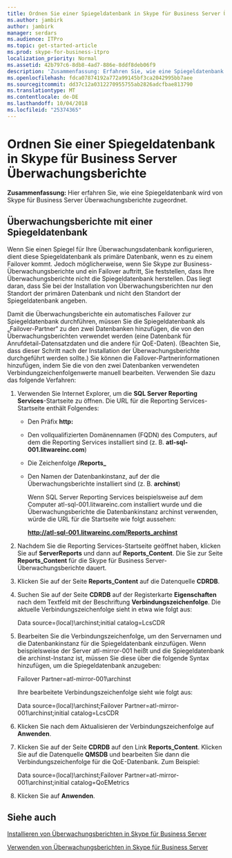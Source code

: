 ```yaml
---
title: Ordnen Sie einer Spiegeldatenbank in Skype für Business Server Überwachungsberichte
ms.author: jambirk
author: jambirk
manager: serdars
ms.audience: ITPro
ms.topic: get-started-article
ms.prod: skype-for-business-itpro
localization_priority: Normal
ms.assetid: 42b797c6-8db8-4ad7-886e-8ddf8deb06f9
description: 'Zusammenfassung: Erfahren Sie, wie eine Spiegeldatenbank wird von Skype für Business Server Überwachungsberichte zugeordnet.'
ms.openlocfilehash: fdca07874192a772a99145bf3ca2042995bb7aee
ms.sourcegitcommit: dd37c12a0312270955755ab2826adcfbae813790
ms.translationtype: MT
ms.contentlocale: de-DE
ms.lasthandoff: 10/04/2018
ms.locfileid: "25374365"
---
```

# <a name="associate-monitoring-reports-with-a-mirror-database-in-skype-for-business-server"></a>Ordnen Sie einer Spiegeldatenbank in Skype für Business Server Überwachungsberichte 
 
**Zusammenfassung:** Hier erfahren Sie, wie eine Spiegeldatenbank wird von Skype für Business Server Überwachungsberichte zugeordnet.
  
## <a name="monitor-reports-with-a-mirror-database"></a>Überwachungsberichte mit einer Spiegeldatenbank

Wenn Sie einen Spiegel für Ihre Überwachungsdatenbank konfigurieren, dient diese Spiegeldatenbank als primäre Datenbank, wenn es zu einem Failover kommt. Jedoch möglicherweise, wenn Sie Skype zur Business-Überwachungsberichte und ein Failover auftritt, Sie feststellen, dass Ihre Überwachungsberichte nicht die Spiegeldatenbank herstellen. Das liegt daran, dass Sie bei der Installation von Überwachungsberichten nur den Standort der primären Datenbank und nicht den Standort der Spiegeldatenbank angeben.
  
Damit die Überwachungsberichte ein automatisches Failover zur Spiegeldatenbank durchführen, müssen Sie die Spiegeldatenbank als „Failover-Partner“ zu den zwei Datenbanken hinzufügen, die von den Überwachungsberichten verwendet werden (eine Datenbank für Anrufdetail-Datensatzdaten und die andere für QoE-Daten). (Beachten Sie, dass dieser Schritt nach der Installation der Überwachungsberichte durchgeführt werden sollte.) Sie können die Failover-Partnerinformationen hinzufügen, indem Sie die von den zwei Datenbanken verwendeten Verbindungzeichenfolgenwerte manuell bearbeiten. Verwenden Sie dazu das folgende Verfahren:
  
1. Verwenden Sie Internet Explorer, um die **SQL Server Reporting Services**-Startseite zu öffnen. Die URL für die Reporting Services-Startseite enthält Folgendes:
    
   - Den Präfix **http:**
    
   - Den vollqualifizierten Domänennamen (FQDN) des Computers, auf dem die Reporting Services installiert sind (z. B. **atl-sql-001.litwareinc.com**)
    
   - Die Zeichenfolge **/Reports_**
    
   - Den Namen der Datenbankinstanz, auf der die Überwachungsberichte installiert sind (z. B. **archinst**)
    
     Wenn SQL Server Reporting Services beispielsweise auf dem Computer atl-sql-001.litwareinc.com installiert wurde und die Überwachungsberichte die Datenbankinstanz archinst verwenden, würde die URL für die Startseite wie folgt aussehen:
    
     **http://atl-sql-001.litwareinc.com/Reports_archinst**
    
2. Nachdem Sie die Reporting Services-Startseite geöffnet haben, klicken Sie auf **ServerReports** und dann auf **Reports_Content**. Die Sie zur Seite **Reports_Content** für die Skype für Business Server-Überwachungsberichte dauert.
    
3. Klicken Sie auf der Seite **Reports_Content** auf die Datenquelle **CDRDB**.
    
4. Suchen Sie auf der Seite **CDRDB** auf der Registerkarte **Eigenschaften** nach dem Textfeld mit der Beschriftung **Verbindungszeichenfolge**. Die aktuelle Verbindungszeichenfolge sieht in etwa wie folgt aus:
    
    Data source=(local)\archinst;initial catalog=LcsCDR
    
5. Bearbeiten Sie die Verbindungszeichenfolge, um den Servernamen und die Datenbankinstanz für die Spiegeldatenbank einzufügen. Wenn beispielsweise der Server atl-mirror-001 heißt und die Spiegeldatenbank die archinst-Instanz ist, müssen Sie diese über die folgende Syntax hinzufügen, um die Spiegeldatenbank anzugeben:
    
    Failover Partner=atl-mirror-001\archinst
    
    Ihre bearbeitete Verbindungszeichenfolge sieht wie folgt aus:
    
    Data source=(local)\archinst;Failover Partner=atl-mirror-001\archinst;initial catalog=LcsCDR
    
6. Klicken Sie nach dem Aktualisieren der Verbindungszeichenfolge auf **Anwenden**.
    
7. Klicken Sie auf der Seite **CDRDB** auf den Link **Reports_Content**. Klicken Sie auf die Datenquelle **QMSDB** und bearbeiten Sie dann die Verbindungszeichenfolge für die QoE-Datenbank. Zum Beispiel:
    
    Data source=(local)\archinst;Failover Partner=atl-mirror-001\archinst;initial catalog=QoEMetrics
    
8. Klicken Sie auf **Anwenden**.
    
## <a name="see-also"></a>Siehe auch

[Installieren von Überwachungsberichten in Skype für Business Server](install-monitoring-reports.md)
  
[Verwenden von Überwachungsberichten in Skype für Business Server](../../manage/health-and-monitoring/monitoring-reports.md)